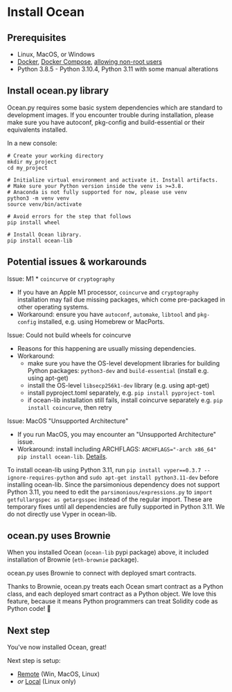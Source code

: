 <!--
Copyright 2023 Ocean Protocol Foundation
SPDX-License-Identifier: Apache-2.0
-->
# Install Ocean

## Prerequisites

-   Linux, MacOS, or Windows
-   [Docker](https://docs.docker.com/engine/install/), [Docker Compose](https://docs.docker.com/compose/install/), [allowing non-root users](https://www.thegeekdiary.com/run-docker-as-a-non-root-user/)
-   Python 3.8.5 - Python 3.10.4, Python 3.11 with some manual alterations

## Install ocean.py library

Ocean.py requires some basic system dependencies which are standard to development images. If you encounter trouble during installation, please make sure you have autoconf, pkg-config and build-essential or their equivalents installed.

In a new console:

```console
# Create your working directory
mkdir my_project
cd my_project

# Initialize virtual environment and activate it. Install artifacts.
# Make sure your Python version inside the venv is >=3.8.
# Anaconda is not fully supported for now, please use venv
python3 -m venv venv
source venv/bin/activate

# Avoid errors for the step that follows
pip install wheel

# Install Ocean library.
pip install ocean-lib
```

## Potential issues & workarounds

Issue: M1 * `coincurve` or `cryptography`
- If you have an Apple M1 processor, `coincurve` and `cryptography` installation may fail due missing packages, which come pre-packaged in other operating systems.
- Workaround: ensure you have `autoconf`, `automake`, `libtool` and `pkg-config` installed, e.g. using Homebrew or MacPorts.

Issue: Could not build wheels for coincurve
- Reasons for this happening are usually missing dependencies.
- Workaround:
  - make sure you have the OS-level development libraries for building Python packages: `python3-dev` and `build-essential` (install e.g. using apt-get)
  - install the OS-level `libsecp256k1-dev` library (e.g. using apt-get)
  - install pyproject.toml separately, e.g. `pip install pyproject-toml`
  - if ocean-lib installation still fails, install coincurve separately e.g. `pip install coincurve`, then retry

Issue: MacOS "Unsupported Architecture"
- If you run MacOS, you may encounter an "Unsupported Architecture" issue.
- Workaround: install including ARCHFLAGS: `ARCHFLAGS="-arch x86_64" pip install ocean-lib`. [Details](https://github.com/oceanprotocol/ocean.py/issues/486).

To install ocean-lib using Python 3.11, run `pip install vyper==0.3.7 --ignore-requires-python` and `sudo apt-get install python3.11-dev` before installing ocean-lib.
Since the parsimonious dependency does not support Python 3.11, you need to edit the `parsimonious/expressions.py` to `import getfullargspec as getargsspec` instead of the regular import.
These are temporary fixes until all dependencies are fully supported in Python 3.11. We do not directly use Vyper in ocean-lib.

## ocean.py uses Brownie

When you installed Ocean (`ocean-lib` pypi package) above, it included installation of Brownie (`eth-brownie` package).

ocean.py uses Brownie to connect with deployed smart contracts.

Thanks to Brownie, ocean.py treats each Ocean smart contract as a Python class, and each deployed smart contract as a Python object. We love this feature, because it means Python programmers can treat Solidity code as Python code! 🤯

## Next step

You've now installed Ocean, great!

Next step is setup:
- [Remote](setup-remote.md) (Win, MacOS, Linux)
- *or* [Local](setup-local.md) (Linux only)

